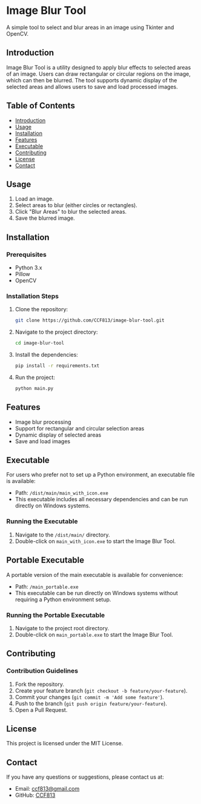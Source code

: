 # Image Blur Tool

A simple tool to select and blur areas in an image using Tkinter and OpenCV.

## Introduction
Image Blur Tool is a utility designed to apply blur effects to selected areas of an image. Users can draw rectangular or circular regions on the image, which can then be blurred. The tool supports dynamic display of the selected areas and allows users to save and load processed images.

## Table of Contents
- [Introduction](#introduction)
- [Usage](#usage)
- [Installation](#installation)
- [Features](#features)
- [Executable](#executable)
- [Contributing](#contributing)
- [License](#license)
- [Contact](#contact)

## Usage

1. Load an image.
2. Select areas to blur (either circles or rectangles).
3. Click "Blur Areas" to blur the selected areas.
4. Save the blurred image.

## Installation

### Prerequisites
- Python 3.x
- Pillow
- OpenCV

### Installation Steps
1. Clone the repository:
    ```bash
    git clone https://github.com/CCF813/image-blur-tool.git
    ```
2. Navigate to the project directory:
    ```bash
    cd image-blur-tool
    ```
3. Install the dependencies:
    ```bash
    pip install -r requirements.txt
    ```

4. Run the project:
    ```bash
    python main.py
    ```

## Features
- Image blur processing
- Support for rectangular and circular selection areas
- Dynamic display of selected areas
- Save and load images

## Executable
For users who prefer not to set up a Python environment, an executable file is available:

- Path: `/dist/main/main_with_icon.exe`
- This executable includes all necessary dependencies and can be run directly on Windows systems.

### Running the Executable
1. Navigate to the `/dist/main/` directory.
2. Double-click on `main_with_icon.exe` to start the Image Blur Tool.

## Portable Executable
A portable version of the main executable is available for convenience:

- Path: `/main_portable.exe`
- This executable can be run directly on Windows systems without requiring a Python environment setup.

### Running the Portable Executable
1. Navigate to the project root directory.
2. Double-click on `main_portable.exe` to start the Image Blur Tool.

## Contributing

### Contribution Guidelines
1. Fork the repository.
2. Create your feature branch (`git checkout -b feature/your-feature`).
3. Commit your changes (`git commit -m 'Add some feature'`).
4. Push to the branch (`git push origin feature/your-feature`).
5. Open a Pull Request.

## License
This project is licensed under the MIT License.

## Contact
If you have any questions or suggestions, please contact us at:
- Email: ccf813@gmail.com
- GitHub: [CCF813](https://github.com/CCF813)

